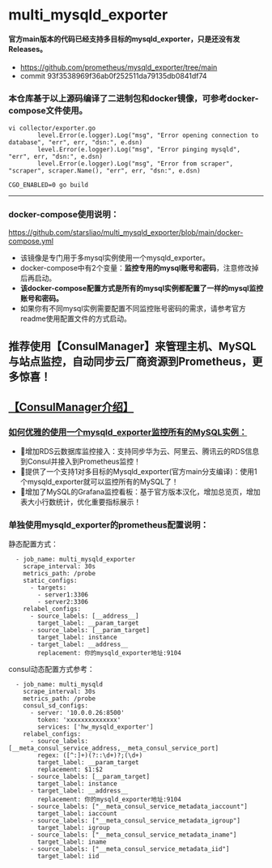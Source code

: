 # multi_mysqld_exporter
#### 官方main版本的代码已经支持多目标的mysqld_exporter，只是还没有发Releases。
- https://github.com/prometheus/mysqld_exporter/tree/main
- commit 93f3538969f36ab0f252511da79135db0841df74
### 本仓库基于以上源码编译了二进制包和docker镜像，可参考docker-compose文件使用。

```
vi collector/exporter.go 
        level.Error(e.logger).Log("msg", "Error opening connection to database", "err", err, "dsn:", e.dsn)
        level.Error(e.logger).Log("msg", "Error pinging mysqld", "err", err, "dsn:", e.dsn)
        level.Error(e.logger).Log("msg", "Error from scraper", "scraper", scraper.Name(), "err", err, "dsn:", e.dsn)
```    
```   
CGO_ENABLED=0 go build
```

---

### docker-compose使用说明：
https://github.com/starsliao/multi_mysqld_exporter/blob/main/docker-compose.yml
- 该镜像是专门用于多mysql实例使用一个mysqld_exporter。
- docker-compose中有2个变量：**监控专用的mysql账号和密码**，注意修改掉后再启动。
- **该docker-compose配置方式是所有的mysql实例都配置了一样的mysql监控账号和密码。**
- 如果你有不同mysql实例需要配置不同监控账号密码的需求，请参考官方readme使用配置文件的方式启动。

## 推荐使用【ConsulManager】来管理主机、MySQL与站点监控，自动同步云厂商资源到Prometheus，更多惊喜！
## [【ConsulManager介绍】](https://github.com/starsliao/ConsulManager)
### [如何优雅的使用一个mysqld_exporter监控所有的MySQL实例：](https://github.com/starsliao/ConsulManager/blob/main/docs/%E5%A6%82%E4%BD%95%E4%BC%98%E9%9B%85%E7%9A%84%E4%BD%BF%E7%94%A8%E4%B8%80%E4%B8%AAmysqld_exporter%E7%9B%91%E6%8E%A7%E6%89%80%E6%9C%89%E7%9A%84MySQL%E5%AE%9E%E4%BE%8B.md)
- 💖增加RDS云数据库监控接入：支持同步华为云、阿里云、腾讯云的RDS信息到Consul并接入到Prometheus监控！
- 💖提供了一个支持1对多目标的Mysqld_exporter(官方main分支编译)：使用1个mysqld_exporter就可以监控所有的MySQL了！
- 💖增加了MySQL的Grafana监控看板：基于官方版本汉化，增加总览页，增加表大小行数统计，优化重要指标展示！


### 单独使用mysqld_exporter的prometheus配置说明：
静态配置方式：
```
  - job_name: multi_mysqld_exporter
    scrape_interval: 30s
    metrics_path: /probe
    static_configs:
      - targets:
        - server1:3306
        - server2:3306
    relabel_configs:
      - source_labels: [__address__]
        target_label: __param_target
      - source_labels: [__param_target]
        target_label: instance
      - target_label: __address__
        replacement: 你的mysqld_exporter地址:9104
```
consul动态配置方式参考：
```
  - job_name: multi_mysqld
    scrape_interval: 30s
    metrics_path: /probe
    consul_sd_configs:
      - server: '10.0.0.26:8500'
        token: 'xxxxxxxxxxxxxx'
        services: ['hw_mysqld_exporter']
    relabel_configs:
      - source_labels: [__meta_consul_service_address,__meta_consul_service_port]
        regex: ([^:]+)(?::\d+)?;(\d+)
        target_label: __param_target
        replacement: $1:$2
      - source_labels: [__param_target]
        target_label: instance
      - target_label: __address__
        replacement: 你的mysqld_exporter地址:9104
      - source_labels: ["__meta_consul_service_metadata_iaccount"]
        target_label: iaccount
      - source_labels: ["__meta_consul_service_metadata_igroup"]
        target_label: igroup
      - source_labels: ["__meta_consul_service_metadata_iname"]
        target_label: iname
      - source_labels: ["__meta_consul_service_metadata_iid"]
        target_label: iid
```
